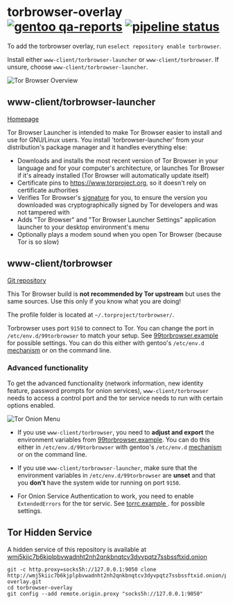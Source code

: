 # torbrowser-overlay [![gentoo qa-reports](https://img.shields.io/badge/gentoo-QA%20check-6E56AF.svg)](https://qa-reports.gentoo.org/output/repos/torbrowser.html) [![pipeline status](https://0xacab.org/Poncho/torbrowser-overlay/badges/master/pipeline.svg)](https://0xacab.org/Poncho/torbrowser-overlay/pipelines)

To add the torbrowser overlay, run `eselect repository enable torbrowser`.

Install either `www-client/torbrowser-launcher` or `www-client/torbrowser`. If unsure, choose `www-client/torbrowser-launcher`.

![Tor Browser Overview](https://blog.torproject.org/new-release-tor-browser-130/130-homepage.png)


## www-client/torbrowser-launcher

[Homepage](https://gitlab.torproject.org/tpo/applications/torbrowser-launcher)

Tor Browser Launcher is intended to make Tor Browser easier to install and use for GNU/Linux users. You install 'torbrowser-launcher' from your distribution's package manager and it handles everything else:

* Downloads and installs the most recent version of Tor Browser in your language and for your computer's architecture, or launches Tor Browser if it's already installed (Tor Browser will automatically update itself)
* Certificate pins to https://www.torproject.org, so it doesn't rely on certificate authorities
* Verifies Tor Browser's [signature](https://www.torproject.org/docs/verifying-signatures.html.en) for you, to ensure the version you downloaded was cryptographically signed by Tor developers and was not tampered with
* Adds "Tor Browser" and "Tor Browser Launcher Settings" application launcher to your desktop environment's menu
* Optionally plays a modem sound when you open Tor Browser (because Tor is so slow)


## www-client/torbrowser

[Git repository](https://gitlab.torproject.org/tpo/applications/tor-browser)

This Tor Browser build is **not recommended by Tor upstream** but
uses the same sources. Use this only if you know what you are doing!

The profile folder is located at `~/.torproject/torbrowser/`.

Torbrowser uses port `9150` to connect to Tor. You can change the port
in `/etc/env.d/99torbrowser` to match your setup. See
[99torbrowser.example](https://github.com/MeisterP/torbrowser-overlay/blob/master/www-client/torbrowser/files/99torbrowser.example)
for possible settings.
You can do this either with gentoo's `/etc/env.d`
[mechanism](https://wiki.gentoo.org/wiki/Handbook:AMD64/Working/EnvVar/en#Defining_variables_globally)
or on the command line.


### Advanced functionality

To get the advanced functionality (network information, new identity feature, password prompts for onion services),
`www-client/torbrowser` needs to access a control port and the tor service needs to run with certain options enabled.

![Tor Onion Menu ](https://blog.torproject.org/new-release-tor-browser-125/125-circuit-display.png)

* If you use `www-client/torbrowser`, you need to **adjust and export** the environment variables from
  [99torbrowser.example](https://github.com/MeisterP/torbrowser-overlay/blob/master/www-client/torbrowser/files/99torbrowser.example).
  You can do this either in `/etc/env.d/99torbrowser` with gentoo's `/etc/env.d`
  [mechanism](https://wiki.gentoo.org/wiki/Handbook:AMD64/Working/EnvVar/en#Defining_variables_globally)
  or on the command line.

* If you use `www-client/torbrowser-launcher`, make sure that the environment variables in `/etc/env.d/99torbrowser`
  are **unset** and that you **don't** have the system wide tor running on port `9150`.

* For Onion Service Authentication to work, you need to enable `ExtendedErrors` for the tor servic.
  See [torrc.example ](https://github.com/MeisterP/torbrowser-overlay/blob/master/www-client/torbrowser/files/torrc.example).
  for possible settings.


##  Tor Hidden Service

A hidden service of this repository is available at [wmj5kiic7b6kjplpbvwadnht2nh2qnkbnqtcv3dyvpqtz7ssbssftxid.onion](http://wmj5kiic7b6kjplpbvwadnht2nh2qnkbnqtcv3dyvpqtz7ssbssftxid.onion/poncho/torbrowser-overlay)

```
git -c http.proxy=socks5h://127.0.0.1:9050 clone http://wmj5kiic7b6kjplpbvwadnht2nh2qnkbnqtcv3dyvpqtz7ssbssftxid.onion/poncho/torbrowser-overlay.git
cd torbrowser-overlay
git config --add remote.origin.proxy "socks5h://127.0.0.1:9050"
```
